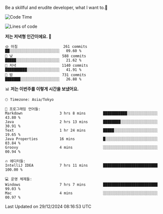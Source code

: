 Be a skillful and erudite developer, what I want to.👶

<!--START_SECTION:waka-->
![Code Time](http://img.shields.io/badge/Code%20Time-1%2C490%20hrs%2024%20mins-blue)

![Lines of code](https://img.shields.io/badge/%EC%A0%80%EB%8A%94%20%EC%97%AC%ED%83%9C%EA%B9%8C%EC%A7%80%20-918.3%20thousand%20%EC%A4%84%EC%9D%98%20%EC%BD%94%EB%93%9C%EB%A5%BC%20%EC%9E%91%EC%84%B1%ED%96%88%EC%96%B4%EC%9A%94.-blue)

**저는 저녁형 인간이에요. 🦉** 

```text
🌞 아침                     261 commits         ██░░░░░░░░░░░░░░░░░░░░░░░   09.60 % 
🌆 낮　                     588 commits         █████░░░░░░░░░░░░░░░░░░░░   21.62 % 
🌃 저녁                     1140 commits        ██████████░░░░░░░░░░░░░░░   41.91 % 
🌙 밤　                     731 commits         ███████░░░░░░░░░░░░░░░░░░   26.88 % 
```


📊 **저는 이번주를 이렇게 시간을 보냈어요.** 

```text
🕑︎ Timezone: Asia/Tokyo

💬 프로그래밍 언어들: 
Markdown                 3 hrs 8 mins        ███████████░░░░░░░░░░░░░░   43.80 % 
Java                     2 hrs 13 mins       ████████░░░░░░░░░░░░░░░░░   30.91 % 
Text                     1 hr 24 mins        █████░░░░░░░░░░░░░░░░░░░░   19.65 % 
Java Properties          16 mins             █░░░░░░░░░░░░░░░░░░░░░░░░   03.84 % 
Groovy                   4 mins              ░░░░░░░░░░░░░░░░░░░░░░░░░   00.94 % 

🔥 에디터들: 
IntelliJ IDEA            7 hrs 11 mins       █████████████████████████   100.00 % 

💻 운영 체제들: 
Windows                  7 hrs 7 mins        █████████████████████████   99.03 % 
Mac                      4 mins              ░░░░░░░░░░░░░░░░░░░░░░░░░   00.97 % 
```


 Last Updated on 29/12/2024 08:16:53 UTC
<!--END_SECTION:waka-->
